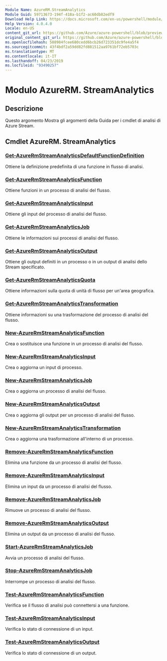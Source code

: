 ```yaml
---
Module Name: AzureRM.StreamAnalytics
Module Guid: 59713673-194f-418a-b1f2-ac60db82edf9
Download Help Link: https://docs.microsoft.com/en-us/powershell/module/azurerm.streamanalytics
Help Version: 4.0.4.0
Locale: en-US
content_git_url: https://github.com/Azure/azure-powershell/blob/preview/src/ResourceManager/StreamAnalytics/Commands.StreamAnalytics/help/AzureRM.StreamAnalytics.md
original_content_git_url: https://github.com/Azure/azure-powershell/blob/preview/src/ResourceManager/StreamAnalytics/Commands.StreamAnalytics/help/AzureRM.StreamAnalytics.md
ms.openlocfilehash: 508984fcee680cedd6bcb26d723351dc9fe4a5f4
ms.sourcegitcommit: 43f4bdf2a59dd82fd881512aa9761bf72eb5703c
ms.translationtype: MT
ms.contentlocale: it-IT
ms.lasthandoff: 04/23/2019
ms.locfileid: "93490257"
---
```

# Modulo AzureRM. StreamAnalytics
## Descrizione
Questo argomento Mostra gli argomenti della Guida per i cmdlet di analisi di Azure Stream.

## Cmdlet AzureRM. StreamAnalytics
### [Get-AzureRmStreamAnalyticsDefaultFunctionDefinition](Get-AzureRmStreamAnalyticsDefaultFunctionDefinition.md)
Ottiene la definizione predefinita di una funzione in flusso di analisi.

### [Get-AzureRmStreamAnalyticsFunction](Get-AzureRmStreamAnalyticsFunction.md)
Ottiene funzioni in un processo di analisi del flusso.

### [Get-AzureRmStreamAnalyticsInput](Get-AzureRmStreamAnalyticsInput.md)
Ottiene gli input del processo di analisi del flusso.

### [Get-AzureRmStreamAnalyticsJob](Get-AzureRmStreamAnalyticsJob.md)
Ottiene le informazioni sui processi di analisi del flusso.

### [Get-AzureRmStreamAnalyticsOutput](Get-AzureRmStreamAnalyticsOutput.md)
Ottiene gli output definiti in un processo o in un output di analisi dello Stream specificato.

### [Get-AzureRmStreamAnalyticsQuota](Get-AzureRmStreamAnalyticsQuota.md)
Ottiene informazioni sulla quota di unità di flusso per un'area geografica.

### [Get-AzureRmStreamAnalyticsTransformation](Get-AzureRmStreamAnalyticsTransformation.md)
Ottiene informazioni su una trasformazione del processo di analisi del flusso.

### [New-AzureRmStreamAnalyticsFunction](New-AzureRmStreamAnalyticsFunction.md)
Crea o sostituisce una funzione in un processo di analisi del flusso.

### [New-AzureRmStreamAnalyticsInput](New-AzureRmStreamAnalyticsInput.md)
Crea o aggiorna un input di processo.

### [New-AzureRmStreamAnalyticsJob](New-AzureRmStreamAnalyticsJob.md)
Crea o aggiorna un processo di analisi del flusso.

### [New-AzureRmStreamAnalyticsOutput](New-AzureRmStreamAnalyticsOutput.md)
Crea o aggiorna gli output per un processo di analisi del flusso.

### [New-AzureRmStreamAnalyticsTransformation](New-AzureRmStreamAnalyticsTransformation.md)
Crea o aggiorna una trasformazione all'interno di un processo.

### [Remove-AzureRmStreamAnalyticsFunction](Remove-AzureRmStreamAnalyticsFunction.md)
Elimina una funzione da un processo di analisi del flusso.

### [Remove-AzureRmStreamAnalyticsInput](Remove-AzureRmStreamAnalyticsInput.md)
Elimina un input da un processo di analisi del flusso.

### [Remove-AzureRmStreamAnalyticsJob](Remove-AzureRmStreamAnalyticsJob.md)
Rimuove un processo di analisi del flusso.

### [Remove-AzureRmStreamAnalyticsOutput](Remove-AzureRmStreamAnalyticsOutput.md)
Elimina un output da un processo di analisi del flusso.

### [Start-AzureRmStreamAnalyticsJob](Start-AzureRmStreamAnalyticsJob.md)
Avvia un processo di analisi del flusso.

### [Stop-AzureRmStreamAnalyticsJob](Stop-AzureRmStreamAnalyticsJob.md)
Interrompe un processo di analisi del flusso.

### [Test-AzureRmStreamAnalyticsFunction](Test-AzureRmStreamAnalyticsFunction.md)
Verifica se il flusso di analisi può connettersi a una funzione.

### [Test-AzureRmStreamAnalyticsInput](Test-AzureRmStreamAnalyticsInput.md)
Verifica lo stato di connessione di un input.

### [Test-AzureRmStreamAnalyticsOutput](Test-AzureRmStreamAnalyticsOutput.md)
Verifica lo stato di connessione di un output.

